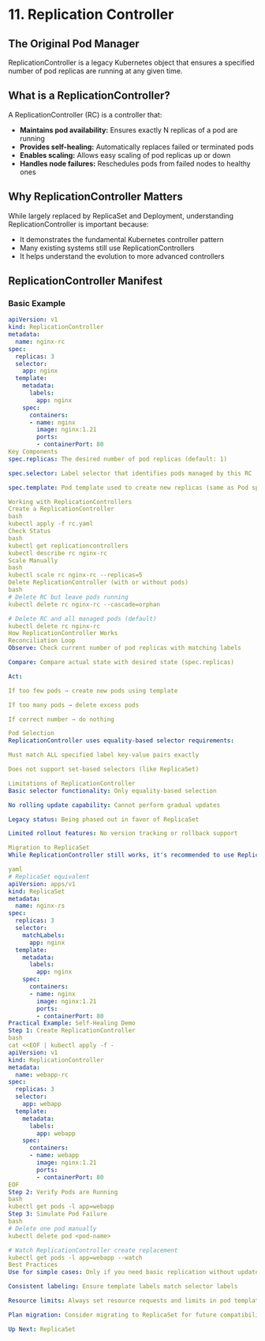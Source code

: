 # 11. Replication Controller

## The Original Pod Manager

ReplicationController is a legacy Kubernetes object that ensures a specified number of pod replicas are running at any given time.

## What is a ReplicationController?

A ReplicationController (RC) is a controller that:
- **Maintains pod availability:** Ensures exactly N replicas of a pod are running
- **Provides self-healing:** Automatically replaces failed or terminated pods
- **Enables scaling:** Allows easy scaling of pod replicas up or down
- **Handles node failures:** Reschedules pods from failed nodes to healthy ones

## Why ReplicationController Matters

While largely replaced by ReplicaSet and Deployment, understanding ReplicationController is important because:
- It demonstrates the fundamental Kubernetes controller pattern
- Many existing systems still use ReplicationControllers
- It helps understand the evolution to more advanced controllers

## ReplicationController Manifest

### Basic Example
```yaml
apiVersion: v1
kind: ReplicationController
metadata:
  name: nginx-rc
spec:
  replicas: 3
  selector:
    app: nginx
  template:
    metadata:
      labels:
        app: nginx
    spec:
      containers:
      - name: nginx
        image: nginx:1.21
        ports:
        - containerPort: 80
Key Components
spec.replicas: The desired number of pod replicas (default: 1)

spec.selector: Label selector that identifies pods managed by this RC

spec.template: Pod template used to create new replicas (same as Pod spec)

Working with ReplicationControllers
Create a ReplicationController
bash
kubectl apply -f rc.yaml
Check Status
bash
kubectl get replicationcontrollers
kubectl describe rc nginx-rc
Scale Manually
bash
kubectl scale rc nginx-rc --replicas=5
Delete ReplicationController (with or without pods)
bash
# Delete RC but leave pods running
kubectl delete rc nginx-rc --cascade=orphan

# Delete RC and all managed pods (default)
kubectl delete rc nginx-rc
How ReplicationController Works
Reconciliation Loop
Observe: Check current number of pod replicas with matching labels

Compare: Compare actual state with desired state (spec.replicas)

Act:

If too few pods → create new pods using template

If too many pods → delete excess pods

If correct number → do nothing

Pod Selection
ReplicationController uses equality-based selector requirements:

Must match ALL specified label key-value pairs exactly

Does not support set-based selectors (like ReplicaSet)

Limitations of ReplicationController
Basic selector functionality: Only equality-based selection

No rolling update capability: Cannot perform gradual updates

Legacy status: Being phased out in favor of ReplicaSet

Limited rollout features: No version tracking or rollback support

Migration to ReplicaSet
While ReplicationController still works, it's recommended to use ReplicaSet for new deployments:

yaml
# ReplicaSet equivalent
apiVersion: apps/v1
kind: ReplicaSet
metadata:
  name: nginx-rs
spec:
  replicas: 3
  selector:
    matchLabels:
      app: nginx
  template:
    metadata:
      labels:
        app: nginx
    spec:
      containers:
      - name: nginx
        image: nginx:1.21
        ports:
        - containerPort: 80
Practical Example: Self-Healing Demo
Step 1: Create ReplicationController
bash
cat <<EOF | kubectl apply -f -
apiVersion: v1
kind: ReplicationController
metadata:
  name: webapp-rc
spec:
  replicas: 3
  selector:
    app: webapp
  template:
    metadata:
      labels:
        app: webapp
    spec:
      containers:
      - name: webapp
        image: nginx:1.21
        ports:
        - containerPort: 80
EOF
Step 2: Verify Pods are Running
bash
kubectl get pods -l app=webapp
Step 3: Simulate Pod Failure
bash
# Delete one pod manually
kubectl delete pod <pod-name>

# Watch ReplicationController create replacement
kubectl get pods -l app=webapp --watch
Best Practices
Use for simple cases: Only if you need basic replication without updates

Consistent labeling: Ensure template labels match selector labels

Resource limits: Always set resource requests and limits in pod template

Plan migration: Consider migrating to ReplicaSet for future compatibility

Up Next: ReplicaSet
